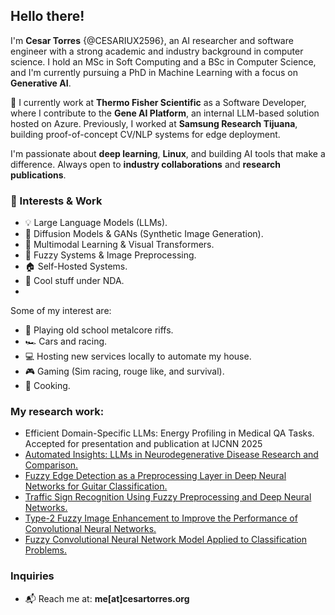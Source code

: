 ## Hello there!

I'm **Cesar Torres** {@CESARIUX2596}, an AI researcher and software engineer with a strong academic and industry background in computer science. I hold an MSc in Soft Computing and a BSc in Computer Science, and I'm currently pursuing a PhD in Machine Learning with a focus on **Generative AI**.

🔬 I currently work at **Thermo Fisher Scientific** as a Software Developer, where I contribute to the **Gene AI Platform**, an internal LLM-based solution hosted on Azure. Previously, I worked at **Samsung Research Tijuana**, building proof-of-concept CV/NLP systems for edge deployment.

I'm passionate about **deep learning**, **Linux**, and building AI tools that make a difference. Always open to **industry collaborations** and **research publications**.

### 🔧 Interests & Work
- 💡 Large Language Models (LLMs).
- 🎨 Diffusion Models & GANs (Synthetic Image Generation). 
- 🧠 Multimodal Learning & Visual Transformers.
- 🐧 Fuzzy Systems & Image Preprocessing.
- 🏠 Self-Hosted Systems.
- 🔐 Cool stuff under NDA.
- 
Some of my interest are:
- 🎸 Playing old school metalcore riffs.
- 🏎️ Cars and racing.
- 💻 Hosting new services locally to automate my house.
- 🎮 Gaming (Sim racing, rouge like, and survival).
- 🍳 Cooking.

### My research work:
- <a >Efficient Domain-Specific LLMs: Energy Profiling in Medical QA Tasks. Accepted for presentation and publication at IJCNN 2025</a>
- <a href="https://doi.org/10.1007/978-3-031-83879-8_9" title="Automated Insights: LLMs in Neurodegenerative Disease Research and Comparison">Automated Insights: LLMs in Neurodegenerative Disease Research and Comparison.</a>
- <a href="https://www.mdpi.com/1424-8220/22/15/5892" title="Fuzzy Edge Detection as a Preprocessing Layer in Deep Neural Networks for Guitar Classification">Fuzzy Edge Detection as a Preprocessing Layer in Deep Neural Networks for Guitar Classification.</a>
- <a href="https://link.springer.com/chapter/10.1007/978-3-031-28999-6_5" title="Traffic Sign Recognition Using Fuzzy Preprocessing and Deep Neural Networks">Traffic Sign Recognition Using Fuzzy Preprocessing and Deep Neural Networks.</a>
- <a href="https://ieeexplore.ieee.org/document/10458559" title="Type-2 Fuzzy Image Enhancement to Improve the Performance of Convolutional Neural Networks">Type-2 Fuzzy Image Enhancement to Improve the Performance of Convolutional Neural Networks.</a>
- <a href="https://content.iospress.com/articles/journal-of-intelligent-and-fuzzy-systems/ifs219369" title="Fuzzy Convolutional Neural Network Model Applied to Classification Problems">Fuzzy Convolutional Neural Network Model Applied to Classification Problems.</a>

### Inquiries
- 📬 Reach me at: **me[at]cesartorres.org**
